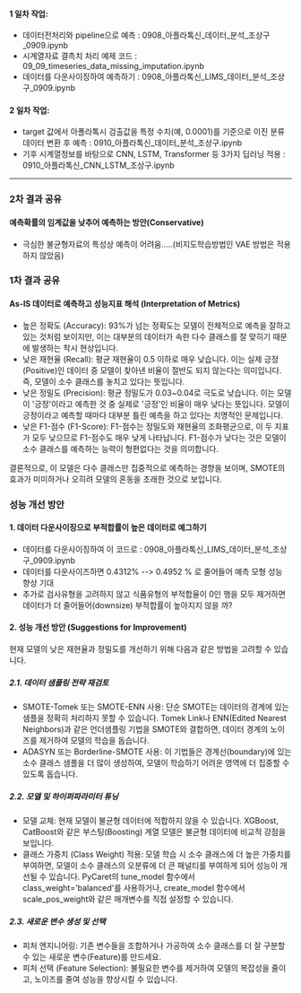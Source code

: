 #### 1 일차 작업:
- 데이터전처리와 pipeline으로 예측 : 0908_아플라톡신_데이터_분석_조상구_0909.ipynb
- 시계열자료 결측치 처리 예제 코드 : 09_09_timeseries_data_missing_imputation.ipynb
- 데이터를 다운사이징하여 예측하기 : 0908_아플라톡신_LIMS_데이터_분석_조상구_0909.ipynb
#### 2 일차 작업:
- target 값에서 아폴라톡시 검출값을 특정 수치(예, 0.0001)를 기준으로 이진 분류 데이터 변환 후 예측 : 0910_아플라톡신_데이터_분석_조상구.ipynb
- 기후 시계열정보를 바탕으로 CNN, LSTM, Transformer 등 3가지 딥러닝 적용 : 0910_아플라톡신_CNN_LSTM_조상구.ipynb
- -------------------------------------------------------------------------------------------------------------------

### 2차 결과 공유
#### 예측확률의 임계값을 낮추어 예측하는 방안(Conservative)
- 극심한 불균형자료의 특성상 예측이 어려움.....(비지도학습방법인 VAE 방법은 적용하지 않았음)

### 1차 결과 공유
#### As-IS 데이터로 예측하고 성능지표 해석 (Interpretation of Metrics)
- 높은 정확도 (Accuracy): 93%가 넘는 정확도는 모델이 전체적으로 예측을 잘하고 있는 것처럼 보이지만, 이는 대부분의 데이터가 속한 다수 클래스를 잘 맞히기 때문에 발생하는 착시 현상입니다.
- 낮은 재현율 (Recall): 평균 재현율이 0.5 이하로 매우 낮습니다. 이는 실제 긍정(Positive)인 데이터 중 모델이 찾아낸 비율이 절반도 되지 않는다는 의미입니다. 즉, 모델이 소수 클래스를 놓치고 있다는 뜻입니다.
- 낮은 정밀도 (Precision): 평균 정밀도가 0.03~0.04로 극도로 낮습니다. 이는 모델이 '긍정'이라고 예측한 것 중 실제로 '긍정'인 비율이 매우 낮다는 뜻입니다. 모델이 긍정이라고 예측할 때마다 대부분 틀린 예측을 하고 있다는 치명적인 문제입니다.
- 낮은 F1-점수 (F1-Score): F1-점수는 정밀도와 재현율의 조화평균으로, 이 두 지표가 모두 낮으므로 F1-점수도 매우 낮게 나타납니다. F1-점수가 낮다는 것은 모델이 소수 클래스를 예측하는 능력이 형편없다는 것을 의미합니다.

결론적으로, 이 모델은 다수 클래스만 집중적으로 예측하는 경향을 보이며, SMOTE의 효과가 미미하거나 오히려 모델의 혼동을 초래한 것으로 보입니다.

### 성능 개선 방안
#### 1. 데이터 다운사이징으로 부적합률이 높은 데이터로 예그하기
- 데이터를 다운사이징하여 이 코드로 : 0908_아플라톡신_LIMS_데이터_분석_조상구_0909.ipynb
- 데이터를 다운사이즈하면 0.4312% --> 0.4952 % 로 줄어들어 예측 모형 성능 향상 기대
- 추가로 검사유형을 고려하지 않고 식품유형의 부적합율이 0인 행을 모두 제거하면 데이터가 더 줄어들어(downsize) 부적합률이 높아지지 않을 까?

#### 2. 성능 개선 방안 (Suggestions for Improvement)
현재 모델의 낮은 재현율과 정밀도를 개선하기 위해 다음과 같은 방법을 고려할 수 있습니다.

##### 2.1. 데이터 샘플링 전략 재검토
- SMOTE-Tomek 또는 SMOTE-ENN 사용: 단순 SMOTE는 데이터의 경계에 있는 샘플을 정확히 처리하지 못할 수 있습니다. Tomek Link나 ENN(Edited Nearest Neighbors)과 같은 언더샘플링 기법을 SMOTE와 결합하면, 데이터 경계의 노이즈를 제거하여 모델의 학습을 돕습니다.
- ADASYN 또는 Borderline-SMOTE 사용: 이 기법들은 경계선(boundary)에 있는 소수 클래스 샘플을 더 많이 생성하여, 모델이 학습하기 어려운 영역에 더 집중할 수 있도록 돕습니다.

##### 2.2. 모델 및 하이퍼파라미터 튜닝
- 모델 교체: 현재 모델이 불균형 데이터에 적합하지 않을 수 있습니다. XGBoost, CatBoost와 같은 부스팅(Boosting) 계열 모델은 불균형 데이터에 비교적 강점을 보입니다.
- 클래스 가중치 (Class Weight) 적용: 모델 학습 시 소수 클래스에 더 높은 가중치를 부여하면, 모델이 소수 클래스의 오분류에 더 큰 패널티를 부여하게 되어 성능이 개선될 수 있습니다.  PyCaret의 tune_model 함수에서 class_weight='balanced'를 사용하거나, create_model 함수에서 scale_pos_weight와 같은 매개변수를 직접 설정할 수 있습니다.

##### 2.3. 새로운 변수 생성 및 선택
- 피처 엔지니어링: 기존 변수들을 조합하거나 가공하여 소수 클래스를 더 잘 구분할 수 있는 새로운 변수(Feature)를 만드세요.
- 피처 선택 (Feature Selection): 불필요한 변수를 제거하여 모델의 복잡성을 줄이고, 노이즈를 줄여 성능을 향상시킬 수 있습니다.
